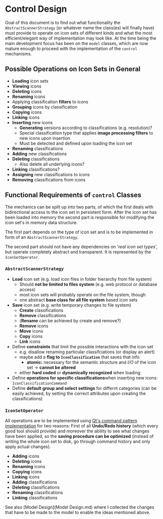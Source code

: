 # Control Design

Goal of this document is to find out what functionality the `AbstractScannerStrategy` (or whatever name the class(es) will finally have) must provide to operate on icon sets of different kinds and what the most efficient/elegant way of implementation may look like. At the time being the main development focus has been on the `model` classes, which are now mature enough to proceed with the implementation of the `control` mechanisms.


## Possible Operations on Icon Sets in General

- **Loading** icon sets
- **Viewing** icons
- **Deleting** icons
- **Renaming** icons
- Applying classification **filters** to icons
- **Grouping** icons by classification
- **Copying** icons
- **Linking** icons
- **Inserting** new icons
    - **Generating** versions according to classifications (e.g. resolution)?
    - Special classification type that applies **image processing filters** to new icons upon insertion
    - Must be detected and defined upon loading the icon set
- **Renaming** classifications
- **Adding** new classifications
- **Deleting** classifications
    - Also delete all underlying icons?    
- **Linking** classifications?
- **Assigning** new classifications to icons
- **Removing** classifications from icons



## Functional Requirements of `control` Classes

The mechanics can be split up into two parts, of which the first deals with bidirectional access to the icon set in persistent form. After the icon set has been loaded into memory the second part is responsible for modifying the icon set's in memory data structure.

The first part depends on the type of icon set and is to be implemented in form of an `AbstractScannerStrategy`.

The second part should not have any dependencies on '*real icon set types*', but operate completely abstract and transparent. 
It is represented by the `IconSetOperator`.


### `AbstractScannerStrategy`

- **Load** icon set (e.g. load icon files in folder hierarchy from file system)
    - Should **not be limited to files system** (e.g. web protocol or database access)
    - most icon sets will probably operate on the file system, though
    - one abstract **base class for all file system** based icon sets
- **Save** icon set (e.g. write temporary changes to file system)
    - **Create** classifications
    - **Remove** classifications
    - (**Rename** can be achieved by create and remove?)
    - **Remove** icons
    - **Move** icons
    - **Copy** icons
    - **Link** icons
- Define **constraints** that limit the possible interactions with the icon set
    - e.g. disallow renaming particular classifciations (or display an alert)
    - maybe add a **flag to `IconClassification`** that saves that info
        - **atomic:** necessary for the semantic structure and *I/O* of the icon set -> **cannot be altered**
    - either **hard coded** or **dynamically recognized** when loading
- Define **operations for specific classifications**when inserting new icons: `IconClassificationCommand`
- Define **default group and select settings** for differnt categories (can be easily achieved, by setting the correct attributes upon creating the classifications)


### `IconSetOperator`

All operations are to be implemented using [Qt's command pattern implementation](http://qt-project.org/doc/qt-5/qundo.html) for two reasons: First of all **Undo/Redo history** (which every good tool should provide) and moreover the ability to see what changes have been applied, so the **saving procedure can be optimized** (instead of writing the whole icon set to disk, go through command history and only apply actual changes).

- **Adding** icons
- **Deleting** icons
- **Renaming** icons
- **Copying** icons
- **Linking** icons
- **Adding** classifications
- **Deleting** classifications
- **Renaming** classifications
- **Linking** classifications

See also [Model Design](Model Design.md) where I collected the changes that have to be made to the model to enable the ideas mentioned above.

